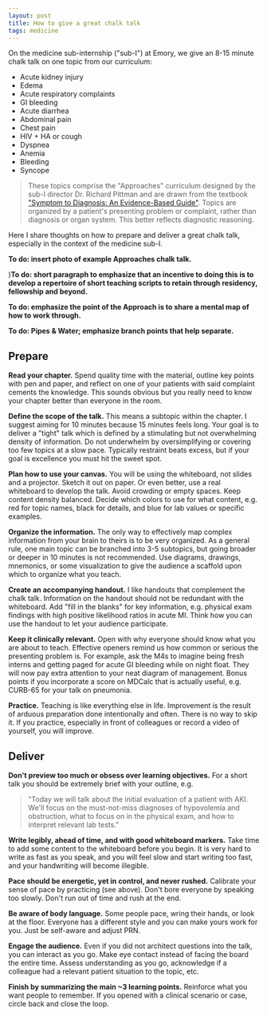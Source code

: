 ```yaml
---
layout: post
title: How to give a great chalk talk 
tags: medicine
---
```


On the medicine sub-internship ("sub-I") at Emory, we give an 8-15 minute chalk talk on one topic from our curriculum:

- Acute kidney injury
- Edema
- Acute respiratory complaints
- GI bleeding
- Acute diarrhea
- Abdominal pain
- Chest pain
- HIV + HA or cough
- Dyspnea
- Anemia
- Bleeding
- Syncope

> These topics comprise the "Approaches" curriculum designed by the sub-I director Dr. Richard Pittman and are drawn from the textbook ["Symptom to Diagnosis: An Evidence-Based Guide"](https://accessmedicine.mhmedical.com/book.aspx?bookid=383). Topics are organized by a patient's presenting problem or complaint, rather than diagnosis or organ system. This better reflects diagnostic reasoning.

Here I share thoughts on how to prepare and deliver a great chalk talk, especially in the context of the medicine sub-I.

__To do: insert photo of example Approaches chalk talk.__

)__To do: short paragraph to emphasize that an incentive to doing this is to develop a repertoire of short teaching scripts to retain through residency, fellowship and beyond.__

__To do: emphasize the point of the Approach is to share a mental map of how to work through.__

__To do: Pipes & Water; emphasize branch points that help separate.__


## Prepare

__Read your chapter.__ Spend quality time with the material, outline key points with pen and paper, and reflect on one of your patients with said complaint cements the knowledge. This sounds obvious but you really need to know your chapter better than everyone in the room.

__Define the scope of the talk.__ This means a subtopic within the chapter. I suggest aiming for 10 minutes because 15 minutes feels long. Your goal is to deliver a "tight" talk which is defined by a stimulating but not overwhelming density of information. Do not underwhelm by oversimplifying or covering too few topics at a slow pace. Typically restraint beats excess, but if your goal is excellence you must hit the sweet spot.

__Plan how to use your canvas.__ You will be using the whiteboard, not slides and a projector. Sketch it out on paper. Or even better, use a real whiteboard to develop the talk. Avoid crowding or empty spaces. Keep content density balanced. Decide which colors to use for what content, e.g. red for topic names, black for details, and blue for lab values or specific examples.

__Organize the information.__ The only way to effectively map complex information from your brain to theirs is to be very organized. As a general rule, one main topic can be branched into 3-5 subtopics, but going broader or deeper in 10 minutes is not recommended. Use diagrams, drawings, mnemonics, or some visualization to give the audience a scaffold upon which to organize what you teach.

__Create an accompanying handout.__ I like handouts that complement the chalk talk. Information on the handout should not be redundant with the whiteboard. Add "fill in the blanks" for key information, e.g. physical exam findings with high positive likelihood ratios in acute MI. Think how you can use the handout to let your audience participate.

__Keep it clinically relevant.__ Open with why everyone should know what you are about to teach. Effective openers remind us how common or serious the presenting problem is. For example, ask the M4s to imagine being fresh interns and getting paged for acute GI bleeding while on night float. They will now pay extra attention to your neat diagram of management. Bonus points if you incorporate a score on MDCalc that is actually useful, e.g. CURB-65 for your talk on pneumonia. 

__Practice.__ Teaching is like everything else in life. Improvement is the result of arduous preparation done intentionally and often. There is no way to skip it. If you practice, especially in front of colleagues or record a video of yourself, you will improve. 


## Deliver

__Don't preview too much or obsess over learning objectives.__ For a short talk you should be extremely brief with your outline, e.g.
> "Today we will talk about the initial evaluation of a patient with AKI. We'll focus on the must-not-miss diagnoses of hypovolemia and obstruction, what to focus on in the physical exam, and how to interpret relevant lab tests."

__Write legibly, ahead of time, and with good whiteboard markers.__ Take time to add some content to the whiteboard before you begin. It is very hard to write as fast as you speak, and you will feel slow and start writing too fast, and your handwriting will become illegible. 

__Pace should be energetic, yet in control, and never rushed.__ Calibrate your sense of pace by practicing (see above). Don't bore everyone by speaking too slowly. Don't run out of time and rush at the end.

__Be aware of body language.__ Some people pace, wring their hands, or look at the floor. Everyone has a different style and you can make yours work for you. Just be self-aware and adjust PRN.

__Engage the audience.__ Even if you did not architect questions into the talk, you can interact as you go. Make eye contact instead of facing the board the entire time. Assess understanding as you go, acknowledge if a colleague had a relevant patient situation to the topic, etc.

__Finish by summarizing the main ~3 learning points.__ Reinforce what you want people to remember. If you opened with a clinical scenario or case, circle back and close the loop.
